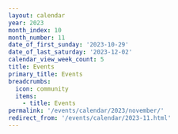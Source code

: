 ```yaml
---
layout: calendar
year: 2023
month_index: 10
month_number: 11
date_of_first_sunday: '2023-10-29'
date_of_last_saturday: '2023-12-02'
calendar_view_week_count: 5
title: Events
primary_title: Events
breadcrumbs:
  icon: community
  items: 
    - title: Events
permalink: '/events/calendar/2023/november/'
redirect_from: '/events/calendar/2023-11.html'
---
```

